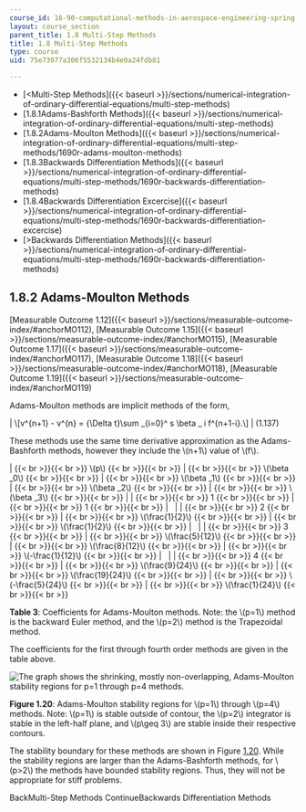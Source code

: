 ```yaml
---
course_id: 16-90-computational-methods-in-aerospace-engineering-spring-2014
layout: course_section
parent_title: 1.8 Multi-Step Methods
title: 1.8 Multi-Step Methods
type: course
uid: 75e73977a306f5532134b4e0a24fdb81

---
```


*   [<Multi-Step Methods]({{< baseurl >}}/sections/numerical-integration-of-ordinary-differential-equations/multi-step-methods)
*   [1.8.1Adams-Bashforth Methods]({{< baseurl >}}/sections/numerical-integration-of-ordinary-differential-equations/multi-step-methods)
*   [1.8.2Adams-Moulton Methods]({{< baseurl >}}/sections/numerical-integration-of-ordinary-differential-equations/multi-step-methods/1690r-adams-moulton-methods)
*   [1.8.3Backwards Differentiation Methods]({{< baseurl >}}/sections/numerical-integration-of-ordinary-differential-equations/multi-step-methods/1690r-backwards-differentiation-methods)
*   [1.8.4Backwards Differentiation Excercise]({{< baseurl >}}/sections/numerical-integration-of-ordinary-differential-equations/multi-step-methods/1690r-backwards-differentiation-excercise)
*   [\>Backwards Differentiation Methods]({{< baseurl >}}/sections/numerical-integration-of-ordinary-differential-equations/multi-step-methods/1690r-backwards-differentiation-methods)

1.8.2 Adams-Moulton Methods
---------------------------

[Measurable Outcome 1.12]({{< baseurl >}}/sections/measurable-outcome-index/#anchorMO112), [Measurable Outcome 1.15]({{< baseurl >}}/sections/measurable-outcome-index/#anchorMO115), [Measurable Outcome 1.17]({{< baseurl >}}/sections/measurable-outcome-index/#anchorMO117), [Measurable Outcome 1.18]({{< baseurl >}}/sections/measurable-outcome-index/#anchorMO118), [Measurable Outcome 1.19]({{< baseurl >}}/sections/measurable-outcome-index/#anchorMO119)

Adams-Moulton methods are implicit methods of the form,

| \\\[v^{n+1} - v^{n} = {\\Delta t}\\sum \_{i=0}^ s \\beta \_ i f^{n+1-i}.\\\] | (1.137) 

These methods use the same time derivative approximation as the Adams-Bashforth methods, however they include the \\(n+1\\) value of \\(f\\).

|  {{< br >}}{{< br >}} \\(p\\) {{< br >}}{{< br >}}  |  {{< br >}}{{< br >}} \\(\\beta \_0\\) {{< br >}}{{< br >}}  |  {{< br >}}{{< br >}} \\(\\beta \_1\\) {{< br >}}{{< br >}}  |  {{< br >}}{{< br >}} \\(\\beta \_2\\) {{< br >}}{{< br >}}  |  {{< br >}}{{< br >}} \\(\\beta \_3\\) {{< br >}}{{< br >}}  |
|  {{< br >}}{{< br >}} 1 {{< br >}}{{< br >}}  |  {{< br >}}{{< br >}} 1 {{< br >}}{{< br >}}  | &nbsp; |
|  {{< br >}}{{< br >}} 2 {{< br >}}{{< br >}}  |  {{< br >}}{{< br >}} \\(\\frac{1}{2}\\) {{< br >}}{{< br >}}  |  {{< br >}}{{< br >}} \\(\\frac{1}{2}\\) {{< br >}}{{< br >}}  | &nbsp; |
|  {{< br >}}{{< br >}} 3 {{< br >}}{{< br >}}  |  {{< br >}}{{< br >}} \\(\\frac{5}{12}\\) {{< br >}}{{< br >}}  |  {{< br >}}{{< br >}} \\(\\frac{8}{12}\\) {{< br >}}{{< br >}}  |  {{< br >}}{{< br >}} \\(-\\frac{1}{12}\\) {{< br >}}{{< br >}}  | &nbsp; |
|  {{< br >}}{{< br >}} 4 {{< br >}}{{< br >}}  |  {{< br >}}{{< br >}} \\(\\frac{9}{24}\\) {{< br >}}{{< br >}}  |  {{< br >}}{{< br >}} \\(\\frac{19}{24}\\) {{< br >}}{{< br >}}  |  {{< br >}}{{< br >}} \\(-\\frac{5}{24}\\) {{< br >}}{{< br >}}  |  {{< br >}}{{< br >}} \\(\\frac{1}{24}\\) {{< br >}}{{< br >}}  

**Table 3**: Coefficients for Adams-Moulton methods. Note: the \\(p=1\\) method is the backward Euler method, and the \\(p=2\\) method is the Trapezoidal method.

The coefficients for the first through fourth order methods are given in the table above.

![The graph shows the shrinking, mostly non-overlapping, Adams-Moulton stability regions for p=1 through p=4 methods.](/coursemedia/16-90-computational-methods-in-aerospace-engineering-spring-2014/c5b34db6e9059a956bed1aab4aa2492b_am_stab.png)

**Figure 1.20**: Adams-Moulton stability regions for \\(p=1\\) through \\(p=4\\) methods. Note: \\(p=1\\) is stable outside of contour, the \\(p=2\\) integrator is stable in the left-half plane, and \\(p\\geq 3\\) are stable inside their respective contours.

The stability boundary for these methods are shown in Figure [1.20](/coursemedia/16-90-computational-methods-in-aerospace-engineering-spring-2014/c5b34db6e9059a956bed1aab4aa2492b_am_stab.png). While the stability regions are larger than the Adams-Bashforth methods, for \\(p>2\\) the methods have bounded stability regions. Thus, they will not be appropriate for stiff problems.

BackMulti-Step Methods ContinueBackwards Differentiation Methods